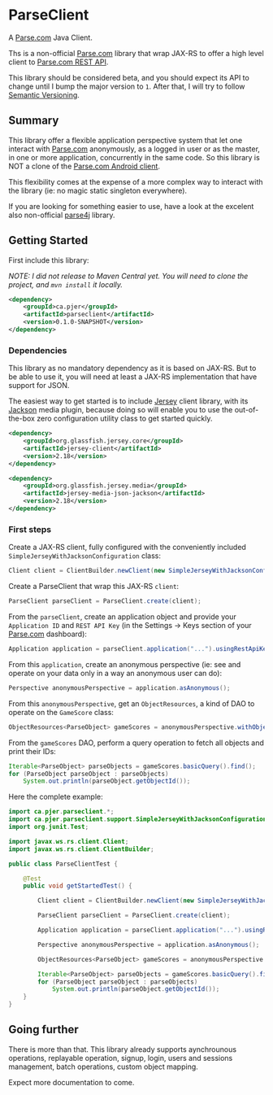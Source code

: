 # ParseClient

A [Parse.com](Parse.com) Java Client.

Ths is a non-official [Parse.com](Parse.com) library that wrap JAX-RS to offer a high level client to [Parse.com REST API](https://www.parse.com/docs/rest/).

This library should be considered beta, and you should expect its API to change until I bump the major version to `1`. After that, I will try to follow [Semantic Versioning](http://semver.org/).

## Summary 

This library offer a flexible application perspective system that let one interact with [Parse.com](Parse.com) anonymously, as a logged in user or as the master, in one or more application, concurrently in the same code. So this library is NOT a clone of the [Parse.com Android client](https://www.parse.com/docs/android/).

This flexibility comes at the expense of a more complex way to interact with the library (ie: no magic static singleton everywhere).

If you are looking for something easier to use, have a look at the excelent also non-official [parse4j](https://github.com/thiagolocatelli/parse4j) library.

## Getting Started

First include this library:

*NOTE: I did not release to Maven Central yet. You will need to clone the project, and `mvn install` it locally.*

```xml
<dependency>
    <groupId>ca.pjer</groupId>
    <artifactId>parseclient</artifactId>
    <version>0.1.0-SNAPSHOT</version>
</dependency>
```

### Dependencies

This library as no mandatory dependency as it is based on JAX-RS. But to be able to use it, you will need at least a JAX-RS implementation that have support for JSON.

The easiest way to get started is to include [Jersey](https://jersey.java.net/) client library, with its [Jackson](http://wiki.fasterxml.com/JacksonHome) media plugin, because doing so will enable you to use the out-of-the-box zero configuration utility class to get started quickly.

```xml
<dependency>
    <groupId>org.glassfish.jersey.core</groupId>
    <artifactId>jersey-client</artifactId>
    <version>2.18</version>
</dependency>

<dependency>
    <groupId>org.glassfish.jersey.media</groupId>
    <artifactId>jersey-media-json-jackson</artifactId>
    <version>2.18</version>
</dependency>
```

### First steps

Create a JAX-RS client, fully configured with the conveniently included `SimpleJerseyWithJacksonConfiguration` class:

```java
Client client = ClientBuilder.newClient(new SimpleJerseyWithJacksonConfiguration());

```

Create a ParseClient that wrap this JAX-RS `client`:
 
```java
ParseClient parseClient = ParseClient.create(client);
```

From the `parseClient`, create an application object and provide your `Application ID` and `REST API Key` (in the Settings -> Keys section of your [Parse.com](Parse.com) dashboard):
 
```java
Application application = parseClient.application("...").usingRestApiKey("...");
```

From this `application`, create an anonymous perspective (ie: see and operate on your data only in a way an anonymous user can do):

```java
Perspective anonymousPerspective = application.asAnonymous();
```

From this `anonymousPerspective`, get an `ObjectResources`, a kind of DAO to operate on the `GameScore` class:

```java
ObjectResources<ParseObject> gameScores = anonymousPerspective.withObjects("GameScore");

```

From the `gameScores` DAO, perform a query operation to fetch all objects and print their IDs:

```java
Iterable<ParseObject> parseObjects = gameScores.basicQuery().find();
for (ParseObject parseObject : parseObjects)
    System.out.println(parseObject.getObjectId());

```

Here the complete example:

```java
import ca.pjer.parseclient.*;
import ca.pjer.parseclient.support.SimpleJerseyWithJacksonConfiguration;
import org.junit.Test;

import javax.ws.rs.client.Client;
import javax.ws.rs.client.ClientBuilder;

public class ParseClientTest {

	@Test
	public void getStartedTest() {

		Client client = ClientBuilder.newClient(new SimpleJerseyWithJacksonConfiguration());

		ParseClient parseClient = ParseClient.create(client);

		Application application = parseClient.application("...").usingRestApiKey("...");

		Perspective anonymousPerspective = application.asAnonymous();

		ObjectResources<ParseObject> gameScores = anonymousPerspective.withObjects("GameScore");

		Iterable<ParseObject> parseObjects = gameScores.basicQuery().find();
		for (ParseObject parseObject : parseObjects)
			System.out.println(parseObject.getObjectId());
	}
}

```

## Going further

There is more than that. This library already supports aynchrounous operations, replayable operation, signup, login, users and sessions management, batch operations, custom object mapping.

Expect more documentation to come.
